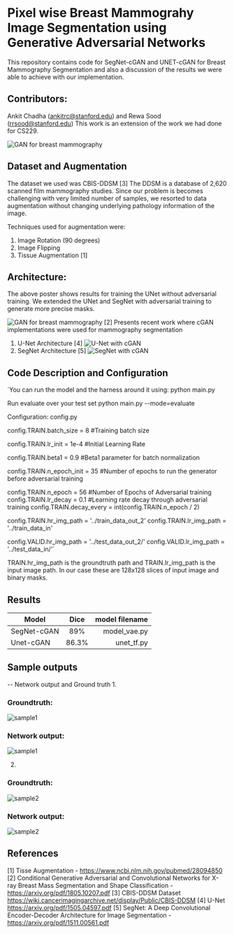 # Pixel wise Breast Mammograhy Image Segmentation using Generative Adversarial Networks
This repository contains code for SegNet-cGAN and UNET-cGAN for Breast Mammography Segmentation and also a discussion of the results we were able to achieve with our implementation.

## Contributors:
Ankit Chadha (ankitrc@stanford.edu) and Rewa Sood (rrsood@stanford.edu)
This work is an extension of the work we had done for CS229.

![GAN for breast mammography](https://github.com/ankit-ai/GAN_breast_mammography_segmentation/blob/master/images/Screen%20Shot%202019-01-06%20at%209.47.40%20PM.png)


## Dataset and Augmentation
The dataset we used was CBIS-DDSM [3]
The DDSM is a database of 2,620 scanned film mammography studies.
Since our problem is becomes challenging with very limited number of samples, we resorted to data augmentation without changing underlying pathology information of the image. 

Techniques used for augmentation were:
1. Image Rotation (90 degrees)
2. Image Flipping
3. Tissue Augmentation [1]

## Architecture:
The above poster shows results for training the UNet without adversarial training. We extended the UNet and SegNet with adversarial training to generate more precise masks.

![GAN for breast mammography](https://github.com/ankit-ai/GAN_breast_mammography_segmentation/blob/master/images/Screen%20Shot%202019-01-06%20at%2010.10.34%20PM.png)
[2] Presents recent work where cGAN implementations were used for mammography segmentation

1. U-Net Architecture [4]
![U-Net with cGAN](https://github.com/ankit-ai/GAN_breast_mammography_segmentation/blob/master/images/unet.jpg)
2. SegNet Architecture [5]
![SegNet with cGAN](https://github.com/ankit-ai/GAN_breast_mammography_segmentation/blob/master/images/Screen%20Shot%202019-01-06%20at%2010.24.55%20PM.png)

## Code Description and Configuration
`You can run the model and the harness around it using:
python main.py

Run evaluate over your test set
python main.py --mode=evaluate

Configuration: config.py 

config.TRAIN.batch_size = 8 #Training batch size

config.TRAIN.lr_init = 1e-4 #Initial Learning Rate

config.TRAIN.beta1 = 0.9 #Beta1 parameter for batch normalization

config.TRAIN.n_epoch_init = 35 #Number of epochs to run the generator before adversarial training

config.TRAIN.n_epoch = 56 #Number of Epochs of Adversarial training
config.TRAIN.lr_decay = 0.1 #Learning rate decay through adversarial training
config.TRAIN.decay_every = int(config.TRAIN.n_epoch / 2) 

config.TRAIN.hr_img_path = '../train_data_out_2'
config.TRAIN.lr_img_path = '../train_data_in'

config.VALID.hr_img_path = '../test_data_out_2/'
config.VALID.lr_img_path = '../test_data_in/'`

TRAIN.hr_img_path is the groundtruth path and TRAIN.lr_img_path is the input image path. In our case these are 128x128 slices of input image and binary masks.

## Results
| Model        | Dice           | model filename  |
| ------------- |:-------------:| -----:|
| SegNet-cGAN      | 89% | model_vae.py |
| Unet-cGAN      | 86.3%      |   unet_tf.py |

## Sample outputs
-- Network output and Ground truth
1.
### Groundtruth:
![sample1](https://github.com/ankit-ai/GAN_breast_mammography_segmentation/blob/master/images/Screen%20Shot%202019-01-06%20at%2010.38.16%20PM.png)
### Network output:
![sample1](https://github.com/ankit-ai/GAN_breast_mammography_segmentation/blob/master/images/Screen%20Shot%202019-01-06%20at%2010.38.23%20PM.png)

2.
### Groundtruth:
![sample2](https://github.com/ankit-ai/GAN_breast_mammography_segmentation/blob/master/images/Screen%20Shot%202019-01-06%20at%2010.38.43%20PM.png)
### Network output:
![sample2](https://github.com/ankit-ai/GAN_breast_mammography_segmentation/blob/master/images/Screen%20Shot%202019-01-06%20at%2010.38.54%20PM.png)

## References
[1] Tisse Augmentation - https://www.ncbi.nlm.nih.gov/pubmed/28094850
[2] Conditional Generative Adversarial and Convolutional Networks for X-ray Breast Mass Segmentation and Shape Classification - https://arxiv.org/pdf/1805.10207.pdf
[3] CBIS-DDSM Dataset https://wiki.cancerimagingarchive.net/display/Public/CBIS-DDSM
[4] U-Net https://arxiv.org/pdf/1505.04597.pdf
[5] SegNet: A Deep Convolutional Encoder-Decoder Architecture for Image Segmentation - https://arxiv.org/pdf/1511.00561.pdf
